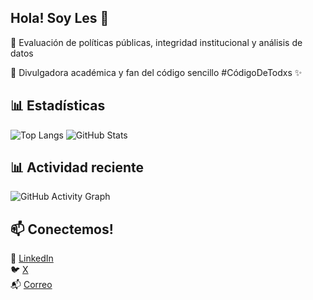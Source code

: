 ## Hola! Soy Les 🤠

🔎 Evaluación de políticas públicas, integridad institucional y análisis de datos

📢 Divulgadora académica y fan del código sencillo #CódigoDeTodxs ✨  

## 📊 Estadísticas

![Top Langs](https://github-readme-stats.vercel.app/api/top-langs/?username=lesflores&layout=compact&theme=tokyonight)
![GitHub Stats](https://github-readme-stats.vercel.app/api?username=lesflores&show_icons=true&theme=cobalt)

## 📊 Actividad reciente

![GitHub Activity Graph](https://github-readme-activity-graph.vercel.app/graph?username=lesflores&theme=react-dark&color=FF69B4&point=FFD700)

## 📫 Conectemos!

💼 [LinkedIn](https://www.linkedin.com/in/lesly-flores-008232114/)  
🐦 [X](https://x.com/lesssflo)  
📬 [Correo](flores.le@ugto.mx)  
